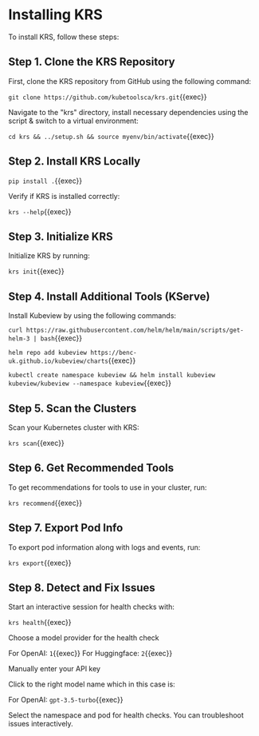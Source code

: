 # Installing KRS

To install KRS, follow these steps:

## Step 1. Clone the KRS Repository

First, clone the KRS repository from GitHub using the following command:

`git clone https://github.com/kubetoolsca/krs.git`{{exec}}

Navigate to the "krs" directory, install necessary dependencies using the script & switch to a virtual environment:

`cd krs && ../setup.sh && source myenv/bin/activate`{{exec}}

## Step 2. Install KRS Locally

`pip install .`{{exec}}

Verify if KRS is installed correctly:

`krs --help`{{exec}}

## Step 3. Initialize KRS

Initialize KRS by running:

`krs init`{{exec}}


## Step 4. Install Additional Tools (KServe)

Install Kubeview by using the following commands:

`curl https://raw.githubusercontent.com/helm/helm/main/scripts/get-helm-3 | bash`{{exec}}

`helm repo add kubeview https://benc-uk.github.io/kubeview/charts`{{exec}}

`kubectl create namespace kubeview && helm install kubeview kubeview/kubeview --namespace kubeview`{{exec}}

## Step 5. Scan the Clusters

Scan your Kubernetes cluster with KRS:

`krs scan`{{exec}}

## Step 6. Get Recommended Tools

To get recommendations for tools to use in your cluster, run:

`krs recommend`{{exec}}

## Step 7. Export Pod Info

To export pod information along with logs and events, run:

`krs export`{{exec}}

## Step 8. Detect and Fix Issues

Start an interactive session for health checks with:

`krs health`{{exec}}

Choose a model provider for the health check

For OpenAI: `1`{{exec}}
For Huggingface: `2`{{exec}}

Manually enter your API key

Click to the right model name which in this case is:   

For OpenAI: `gpt-3.5-turbo`{{exec}}

Select the namespace and pod for health checks. You can troubleshoot issues interactively.

